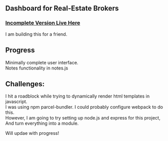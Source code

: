 ## Dashboard for Real-Estate Brokers
### [Incomplete Version Live Here](https://agitated-agnesi-61b85f.netlify.com/)

I am building this for a friend.  

## Progress 
Minimally complete user interface.  
Notes functionality in notes.js

## Challenges:  
I hit a roadblock while trying to dynamically render html templates in javascript.  
I was using npm parcel-bundler. I could probably configure webpack to do this.  
However, I am going to try setting up node.js and express for this project,  
And turn everything into a module.  

Will updae with progress!
